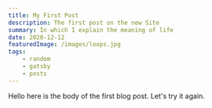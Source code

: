 ```yaml
---
title: My First Post
description: The first post on the new Site
summary: In which I explain the meaning of life
date: 2020-12-12
featuredImage: /images/loops.jpg
tags:
    - random
    - gatsby
    - posts
---
```


Hello here is the body of the first blog post. Let's try it again.